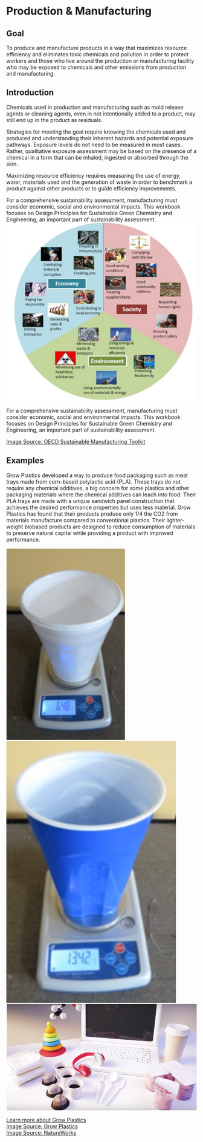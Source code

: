 # Production & Manufacturing

## Goal

To produce and manufacture products in a way that maximizes resource efficiency and eliminates toxic chemicals and pollution in order to protect workers and those who live around the production or manufacturing facility who may be exposed to chemicals and other emissions from production and manufacturing.

## Introduction

Chemicals used in production and manufacturing such as mold release agents or cleaning agents, even in not intentionally added to a product, may still end up in the product as residuals.

Strategies for meeting the goal require knowing the chemicals used and produced and understanding their inherent hazards and potential exposure pathways. Exposure levels do not need to be measured in most cases. Rather, qualitative exposure assessment may be based on the presence of a chemical in a form that can be inhaled, ingested or absorbed through the skin.

Maximizing resource efficiency requires measuring the use of energy, water, materials used and the generation of waste in order to benchmark a product against other products or to guide efficiency improvements.

For a comprehensive sustainability assessment, manufacturing must consider economic, social and environmental impacts.  This workbook focuses on Design Principles for Sustainable Green Chemistry and Engineering, an important part of sustainability assessment.
![](https://github.com/NorthwestGreenChemistry/PrISM/blob/develop/app/assets/3-production/economy-society-environment.png)

For a comprehensive sustainability assessment, manufacturing must consider economic, social and environmental impacts. This workbook focuses on Design Principles for Sustainable Green Chemistry and Engineering, an important part of sustainability assessment.

[Image Source: OECD Sustainable Manufacturing Toolkit](https://www.oecd.org/innovation/green/toolkit/aboutsustainablemanufacturingandthetoolkit.htm)

## Examples

Grow Plastics developed a way to produce food packaging such as meat trays made from corn-based polylactic acid (PLA). These trays do not require any chemical additives, a big concern for some plastics and other packaging materials where the chemical additives can leach into food. Their PLA trays are made with a unique sandwich panel construction that achieves the desired performance properties but uses less material. Grow Plastics has found that their products produce only 1/4 the CO2 from materials manufacture compared to conventional plastics. Their lighter-weight biobased products are designed to reduce consumption of materials to preserve natural capital while providing a product with improved performance.

![](https://github.com/NorthwestGreenChemistry/PrISM/blob/develop/app/assets/3-production/styrofoam-cup.png)
![](https://github.com/NorthwestGreenChemistry/PrISM/blob/develop/app/assets/3-production/blue-plastic-cup.png)
![](https://github.com/NorthwestGreenChemistry/PrISM/blob/develop/app/assets/3-production/natureworks-laptop.png)

[Learn more about Grow Plastics](http://growplastics.com/)<br>
[Image Source: Grow Plastics](http://growplastics.com/technology.html)<br>
[Image Source: NatureWorks](https://www.natureworksllc.com/What-is-Ingeo/How-Ingeo-is-Made)
